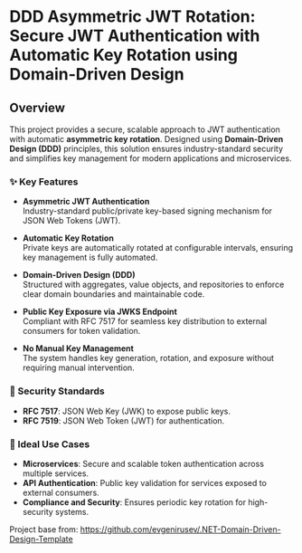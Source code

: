 # DDD Asymmetric JWT Rotation: Secure JWT Authentication with Automatic Key Rotation using Domain-Driven Design

## Overview

This project provides a secure, scalable approach to JWT authentication with automatic **asymmetric key rotation**. Designed using **Domain-Driven Design (DDD)** principles, this solution ensures industry-standard security and simplifies key management for modern applications and microservices.

### ✨ Key Features
- **Asymmetric JWT Authentication**  
  Industry-standard public/private key-based signing mechanism for JSON Web Tokens (JWT).

- **Automatic Key Rotation**  
  Private keys are automatically rotated at configurable intervals, ensuring key management is fully automated.

- **Domain-Driven Design (DDD)**  
  Structured with aggregates, value objects, and repositories to enforce clear domain boundaries and maintainable code.

- **Public Key Exposure via JWKS Endpoint**  
  Compliant with RFC 7517 for seamless key distribution to external consumers for token validation.

- **No Manual Key Management**  
  The system handles key generation, rotation, and exposure without requiring manual intervention.

### 🔐 Security Standards
- **RFC 7517**: JSON Web Key (JWK) to expose public keys.
- **RFC 7519**: JSON Web Token (JWT) for authentication.

### 🚀 Ideal Use Cases
- **Microservices**: Secure and scalable token authentication across multiple services.
- **API Authentication**: Public key validation for services exposed to external consumers.
- **Compliance and Security**: Ensures periodic key rotation for high-security systems.

Project base from: https://github.com/evgenirusev/.NET-Domain-Driven-Design-Template
